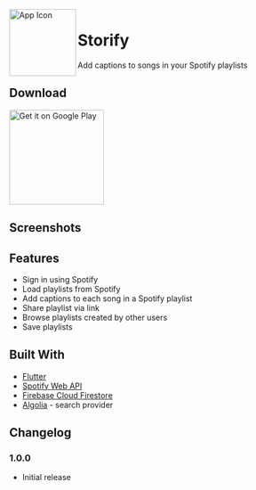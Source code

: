 <img align="left" width="120" height="120" src="https://github.com/gyeongmin-lee/Storify/blob/master/images/logo.png" alt="App Icon">

# Storify

Add captions to songs in your Spotify playlists

## Download
<a href='https://play.google.com/store/apps/details?id=com.minlee.storify'><img alt='Get it on Google Play' src='https://play.google.com/intl/en_us/badges/images/generic/en_badge_web_generic.png' width="170"/></a>

## Screenshots


## Features
- Sign in using Spotify 
- Load playlists from Spotify
- Add captions to each song in a Spotify playlist
- Share playlist via link
- Browse playlists created by other users
- Save playlists

## Built With
- [Flutter](https://flutter.dev/)
- [Spotify Web API](https://developer.spotify.com/documentation/web-api/)
- [Firebase Cloud Firestore](https://firebase.google.com/)
- [Algolia](https://www.algolia.com/) - search provider

## Changelog

### 1.0.0
- Initial release
